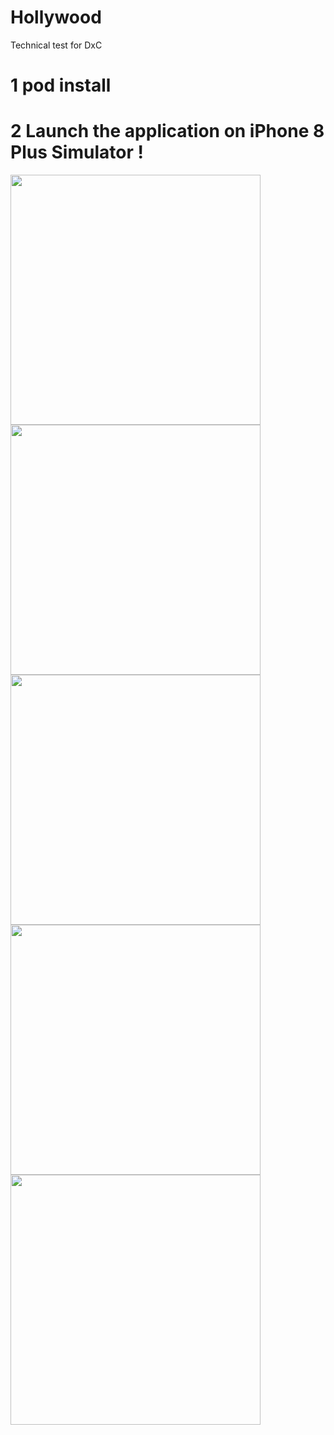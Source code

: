 # Hollywood

Technical test for DxC


# 1 pod install
# 2 Launch the application on iPhone 8 Plus Simulator !

<img src="Images/p1.png" width="400" >
<img src="Images/p2.png" width="400" >
<img src="Images/p3.png" width="400" >
<img src="Images/p4.png" width="400" >
<img src="Images/p5.png" width="400" >
